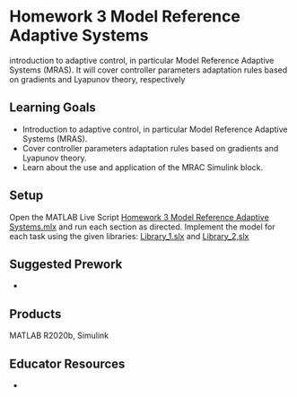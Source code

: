 # Homework 3 Model Reference Adaptive Systems 




introduction to adaptive control,
in particular Model Reference Adaptive Systems (MRAS). It will cover controller parameters adaptation rules
based on gradients and Lyapunov theory, respectively
## Learning Goals
- Introduction to adaptive control, in particular Model Reference Adaptive Systems (MRAS).
- Cover controller parameters adaptation rules based on gradients and Lyapunov theory.
- Learn about the use and application of the MRAC Simulink block.
## Setup
Open the MATLAB Live Script [Homework 3 Model Reference Adaptive Systems.mlx](https://github.com/cescongroup/Learning-based-control-with-MATLAB-and-Simulink/blob/main/Student%20Version/Homework%203%20Model%20Reference%20Adaptive%20Systems/Homework%203%20Model%20Reference%20Adaptive%20Systems.mlx) and run each section as directed. Implement the model for each task using the given libraries: [Library_1.slx](https://github.com/cescongroup/Learning-based-control-with-MATLAB-and-Simulink/blob/main/Student%20Version/Homework%203%20Model%20Reference%20Adaptive%20Systems/Library_1.slx) and [Library_2,slx]()

## Suggested Prework
-
## Products
MATLAB R2020b, Simulink

## Educator Resources
-
